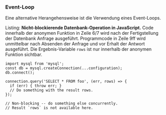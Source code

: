 ### Event-Loop
Eine alternative Herangehensweise ist die Verwendung eines Event-Loops.  

Listing: **Nicht-blockierende Datenbank-Operation in JavaScript.** Code innerhalb der anonymen Funktion in Zeile 6/7 wird nach der Fertigstellung der Datenbank Anfrage ausgeführt. Programmcode in Zeile 9ff wird unmittelbar nach Absenden der Anfrage und vor Erhalt der Antwort ausgeführt. Die Ergebnis-Variable `rows` ist nur innerhalb der anonymen Funktion sichtbar.

~~~{#lst:javascriptio .javascript}
import mysql from 'mysql';
const db = mysql.createConnection(...configuration);
db.connect();

connection.query('SELECT * FROM foo', (err, rows) => {
  if (err) { throw err; }
  // Do something with the result rows.
});

// Non-blocking -- do something else concurrently.
// Result `rows` is not available here.
~~~

